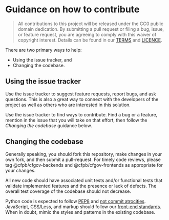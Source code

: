 # Guidance on how to contribute

> All contributions to this project will be released under the CC0 public domain
> dedication. By submitting a pull request or filing a bug, issue, or 
> feature request, you are agreeing to comply with this waiver of copyright interest.
> Details can be found in our [TERMS](TERMS.md) and [LICENCE](LICENSE).


There are two primary ways to help: 
 - Using the issue tracker, and 
 - Changing the codebase.


## Using the issue tracker

Use the issue tracker to suggest feature requests, report bugs, and ask questions. 
This is also a great way to connect with the developers of the project as well
as others who are interested in this solution.  

Use the issue tracker to find ways to contribute. Find a bug or a feature, mention in
the issue that you will take on that effort, then follow the _Changing the codebase_ 
guidance below.


## Changing the codebase

Generally speaking, you should fork this repository, make changes in your
own fork, and then submit a pull-request. For timely code reviews,
please tag @cfpb/cfgov-backends and @cfpb/cfgov-frontends as appropriate
for your changes.

All new code should have associated unit tests and/or functional tests that 
validate implemented features and the presence or lack of defects. The
overall test coverage of the codebase should not decrease.

Python code is expected to follow 
[PEP8](https://www.python.org/dev/peps/pep-0008/) and 
[not commit atrocities](https://www.youtube.com/watch?v=wf-BqAjZb8M). 
JavaScript, CSS/Less, and markup should follow our 
[front-end standards](https://github.com/cfpb/front-end). 
When in doubt, mimic the styles and patterns in the existing codebase.
